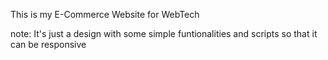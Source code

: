 This is my E-Commerce Website for WebTech 

note:
It's just a design with some simple funtionalities and scripts so that it can be responsive
